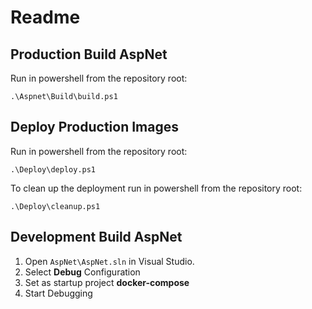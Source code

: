 # Readme

## Production Build AspNet

Run in powershell from the repository root:

```
.\Aspnet\Build\build.ps1
```

## Deploy Production Images

Run in powershell from the repository root:

```
.\Deploy\deploy.ps1
```

To clean up the deployment run in powershell from the repository root:
```
.\Deploy\cleanup.ps1
```

## Development Build AspNet

1. Open ```AspNet\AspNet.sln``` in Visual Studio.
2. Select **Debug** Configuration
3. Set as startup project **docker-compose** 
4. Start Debugging